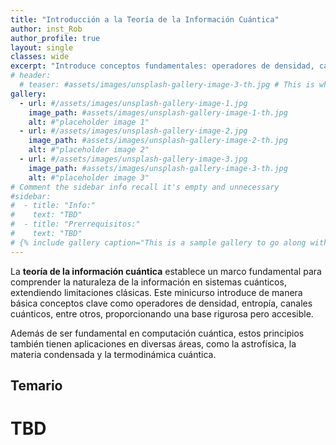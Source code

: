 ```yaml
---
title: "Introducción a la Teoría de la Información Cuántica"
author: inst_Rob
author_profile: true
layout: single
classes: wide
excerpt: "Introduce conceptos fundamentales: operadores de densidad, canales cuánticos, entropía de von Neumann, entre otros"
# header:
  # teaser: #assets/images/unsplash-gallery-image-3-th.jpg # This is what displays when sharing to FB, twitter or whatever, I think
gallery:
  - url: #/assets/images/unsplash-gallery-image-1.jpg
    image_path: #assets/images/unsplash-gallery-image-1-th.jpg
    alt: #"placeholder image 1"
  - url: #/assets/images/unsplash-gallery-image-2.jpg
    image_path: #assets/images/unsplash-gallery-image-2-th.jpg
    alt: #"placeholder image 2"
  - url: #/assets/images/unsplash-gallery-image-3.jpg
    image_path: #assets/images/unsplash-gallery-image-3-th.jpg
    alt: #"placeholder image 3"
# Comment the sidebar info recall it's empty and unnecessary
#sidebar:
#  - title: "Info:"
#    text: "TBD"
#  - title: "Prerrequisitos:"
#    text: "TBD"
# {% include gallery caption="This is a sample gallery to go along with this case study." %}
---
```


La **teoría de la información cuántica** establece un marco fundamental para comprender la naturaleza de la información en sistemas cuánticos, extendiendo limitaciones clásicas. Este minicurso introduce de manera básica conceptos clave como operadores de densidad, entropía, canales cuánticos, entre otros, proporcionando una base rigurosa pero accesible.

Además de ser fundamental en computación cuántica, estos principios también tienen aplicaciones en diversas áreas, como la astrofísica, la materia condensada y la termodinámica cuántica.

## Temario

# TBD